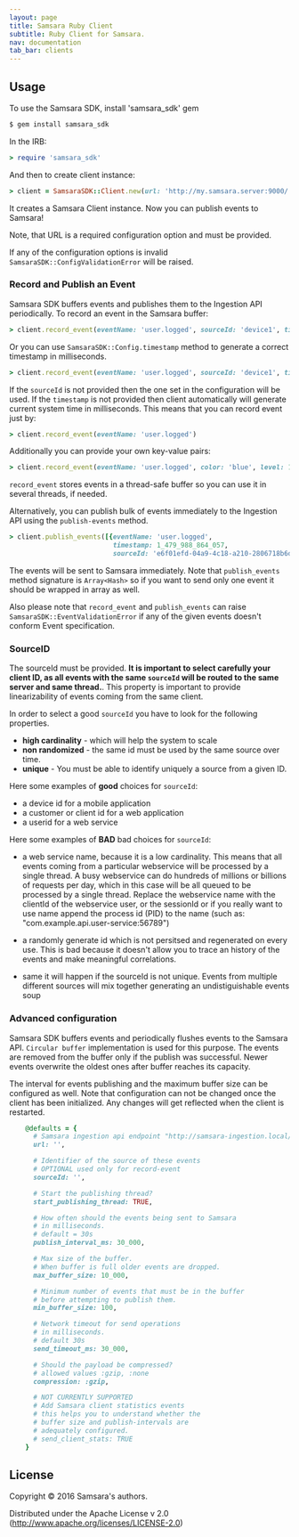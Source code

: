 ```yaml
---
layout: page
title: Samsara Ruby Client
subtitle: Ruby Client for Samsara.
nav: documentation
tab_bar: clients
---
```


## Usage

To use the Samsara SDK, install 'samsara_sdk' gem

```bash
$ gem install samsara_sdk
```

In the IRB:

```ruby
> require 'samsara_sdk'
```

And then to create client instance:

```ruby
> client = SamsaraSDK::Client.new(url: 'http://my.samsara.server:9000/', sourceId: 'source identifier')
```
It creates a Samsara Client instance. Now you can publish events to Samsara!

Note, that URL is a required configuration option and must be provided.

If any of the configuration options is invalid `SamsaraSDK::ConfigValidationError` will be raised.

### Record and Publish an Event

Samsara SDK buffers events and publishes them to the Ingestion API
periodically. To record an event in the Samsara buffer:


```ruby
> client.record_event(eventName: 'user.logged', sourceId: 'device1', timestamp: 1_479_988_864_057)
```

Or you can use `SamsaraSDK::Config.timestamp` method to generate a correct timestamp in milliseconds.

```ruby
> client.record_event(eventName: 'user.logged', sourceId: 'device1', timestamp: SamsaraSDK::Config.timestamp)
```

If the `sourceId` is not provided then the one set in the configuration will be used.
If the `timestamp` is not provided then client automatically will generate current system time in milliseconds.
This means that you can record event just by:

```ruby
> client.record_event(eventName: 'user.logged')
```
Additionally you can provide your own key-value pairs:

```ruby
> client.record_event(eventName: 'user.logged', color: 'blue', level: 10)
```

`record_event` stores events in a thread-safe buffer so you can use it in several threads, if needed.

Alternatively, you can publish bulk of events immediately to the
Ingestion API using the `publish-events` method.

```ruby
> client.publish_events([{eventName: 'user.logged',
                          timestamp: 1_479_988_864_057,
                          sourceId: 'e6f01efd-04a9-4c18-a210-2806718b6d43'}])
```

The events will be sent to Samsara immediately.
Note that `publish_events` method signature is `Array<Hash>` so if you want to send only one event
it should be wrapped in array as well.

Also please note that `record_event` and `publish_events` can raise `SamsaraSDK::EventValidationError`
if any of the given events doesn't conform Event specification.

### SourceID

The sourceId must be provided. **It is important to select carefully
your client ID, as all events with the same `sourceId` will be routed
to the same server and same thread.**.  This property is important to
provide linearizability of events coming from the same client.

In order to select a good `sourceId` you have to look for the
following properties.

  - **high cardinality** - which will help the system to scale
  - **non randomized** - the same id must be used by the same source over time.
  - **unique** - You must be able to identify uniquely a source from a given ID.

Here some examples of **good** choices for `sourceId`:

  - a device id for a mobile application
  - a customer or client id for a web application
  - a userid for a web service

Here some examples of **BAD** bad choices for `sourceId`:

  - a web service name, because it is a low cardinality. This means
    that all events coming from a particular webservice will be
    processed by a single thread.  A busy webservice can do hundreds
    of millions or billions of requests per day, which in this case
    will be all queued to be processed by a single thread.  Replace
    the webservice name with the clientId of the webservice user, or
    the sessionId or if you really want to use name append the process
    id (PID) to the name (such as:
    "com.example.api.user-service:56789")

  - a randomly generate id which is not persitsed and regenerated on
    every use.  This is bad because it doesn't allow you to trace an
    history of the events and make meaningful correlations.

  - same it will happen if the sourceId is not unique. Events from
    multiple different sources will mix together generating an
    undistiguishable events soup


### Advanced configuration

Samsara SDK buffers events and periodically flushes events to the
Samsara API. `Circular buffer` implementation is used for this purpose. The events are
removed from the buffer only if the publish was successful. Newer
events overwrite the oldest ones after buffer reaches its
capacity.

The interval for events publishing and the maximum buffer size can
be configured as well. Note that configuration can not
be changed once the client has been initialized. Any changes will get reflected when
the client is restarted.

```ruby
    @defaults = {
      # Samsara ingestion api endpoint "http://samsara-ingestion.local/"
      url: '',

      # Identifier of the source of these events
      # OPTIONAL used only for record-event
      sourceId: '',

      # Start the publishing thread?
      start_publishing_thread: TRUE,

      # How often should the events being sent to Samsara
      # in milliseconds.
      # default = 30s
      publish_interval_ms: 30_000,

      # Max size of the buffer.
      # When buffer is full older events are dropped.
      max_buffer_size: 10_000,

      # Minimum number of events that must be in the buffer
      # before attempting to publish them.
      min_buffer_size: 100,

      # Network timeout for send operations
      # in milliseconds.
      # default 30s
      send_timeout_ms: 30_000,

      # Should the payload be compressed?
      # allowed values :gzip, :none
      compression: :gzip,

      # NOT CURRENTLY SUPPORTED
      # Add Samsara client statistics events
      # this helps you to understand whether the
      # buffer size and publish-intervals are
      # adequately configured.
      # send_client_stats: TRUE
    }
```

## License

Copyright © 2016 Samsara's authors.

Distributed under the Apache License v 2.0 (http://www.apache.org/licenses/LICENSE-2.0)
